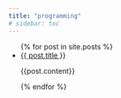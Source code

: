 ```yaml
---
title: "programming"
# sidebar: toc
---
```


<ul>
  {% for post in site.posts %}
    <li>
      <a href="/thehelloworldproject{{ post.url }}">{{ post.title }}</a>
    </li>
    <p>
    {{post.content}}
    </p>
  {% endfor %}
</ul>